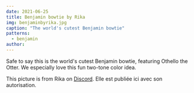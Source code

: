 ```yaml
---
date: 2021-06-25
title: Benjamin bowtie by Rika
img: benjaminbyrika.jpg
caption: "The world's cutest Benjamin bowtie"
patterns:
  - benjamin
author:
---
```


Safe to say this is the world's cutest Benjamin bowtie, featuring Othello the Otter. We especially love this fun two-tone color idea.

<Note>

This picture is from Rika on [Discord](https://discord.freesewing.org/). Elle est publiée ici avec son autorisation.

</Note>
